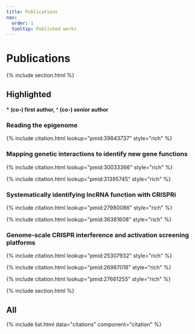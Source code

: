 ```yaml
---
title: Publications
nav:
  order: 1
  tooltip: Published works
---
```


# Publications

{% include section.html %}

## Highlighted

#### \* (co-) first author, ^ (co-) senior author


### Reading the epigenome
{% include citation.html lookup="pmid:39843737" style="rich" %}


### Mapping genetic interactions to identify new gene functions
{% include citation.html lookup="pmid:30033366" style="rich" %}

{% include citation.html lookup="pmid:31395745" style="rich" %}


### Systematically identifying lncRNA function with CRISPRi
{% include citation.html lookup="pmid:27980086" style="rich" %}

{% include citation.html lookup="pmid:36381608" style="rich" %}

### Genome-scale CRISPR interference and activation screening platforms
{% include citation.html lookup="pmid:25307932" style="rich" %}

{% include citation.html lookup="pmid:26987018" style="rich" %}

{% include citation.html lookup="pmid:27661255" style="rich" %}



{% include section.html %}

## All

{% include list.html data="citations" component="citation" %}
